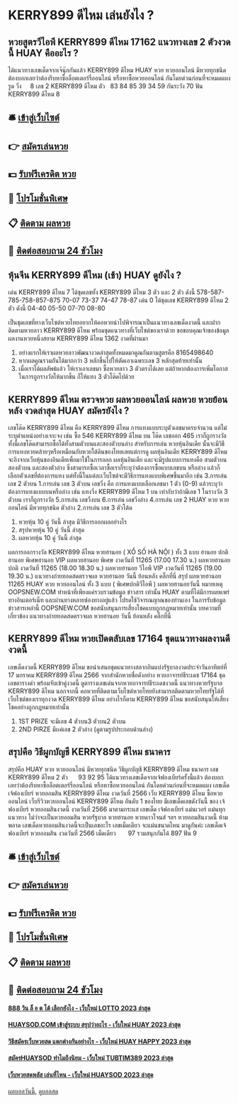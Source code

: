 # KERRY899 ดีไหม เล่นยังไง ?
## หวยสูตรวีไอพี KERRY899 ดีไหม 17162 แนวทางเลข 2 ตัวงวดนี้ HUAY คืออะไร ?
ได้แนวทางเลขเด็ดจากเจ๊นุ๊กกันแล้ว KERRY899 ดีไหม HUAY หวย หวยออนไลน์ มีหวยทุกชนิด ต้องบอกเลยว่าต้องรีบหาซื้อล็อตเตอร์รี่ออนไลน์ หรือหาซื้อหวยออนไลน์ กันโดยด่วนก่อนที่จะหมดแผง
รูด วิ่ง     8
เลข 2 KERRY899 ดีไหม ตัว   83 84 85 39 34 59
กันระวัง 70
ฟัน KERRY899 ดีไหม 8

## 🛎 [เข้าสู่เว็บไซต์](https://bit.ly/3BG5bNw)
## 👉 [สมัครเล่นหวย](https://bit.ly/3BG5bNw)
## 💵 [รับฟรีเครดิต หวย](https://bit.ly/3C3mvgS)
## 👑 [โปรโมชั่นพิเศษ](https://bit.ly/3C3mvgS)
## 📋 [ติดตาม ผลหวย](https://bit.ly/3C3mvgS)
## 📱 [ติดต่อสอบถาม 24 ชัวโมง](https://bit.ly/3C3mvgS)

## หุ้นจีน KERRY899 ดีไหม (เช้า) HUAY ดูยังไง ?
เด่น KERRY899 ดีไหม 7 ได้ชุดเลขทั้ง KERRY899 ดีไหม 3 ตัว และ 2 ตัว ดังนี้
578-587-785-758-857-875
70-07
73-37
74-47
78-87
เด่น 0 ได้ชุดเลข KERRY899 ดีไหม 2 ตัว ดังนี้
04-40
05-50
07-70
08-80

เป็นชุดเลขที่ทางเว็บไซต์หวยไทยอยากให้คอหวยนำไปพิจารณาเป็นแนวทางเลขเด็ดงวดนี้ และฝากติดตามหวยลาว KERRY899 ดีไหม พร้อมชุดแนวทางที่เว็บไซต์ของเราด้วย
ขอขอบคุณเจ้าของข้อมูล
ผลงานหวยหนึ่งสยาม KERRY899 ดีไหม 1362 งวดที่ผ่านมา
1. อย่างแรกให้เราผลหวยลาวพัฒนางวดล่าสุดทั้งหมดมาคูณกันตามสูตรคือ 8165498640
2. หากผลคูณรวมกันได้มากกว่า 3 หลักขึ้นไปให้ตัดเอาเฉพาะเลข 3 หลักสุดท้ายเท่านั้น
3. เมื่อเราได้ผลลัพธ์แล้ว ให้เราเอาเลขมา ซื้อหวยลาว 3 ตัวตรงได้เลย แต่ถ้าหากต้องการเพิ่มโอกาสในการถูกรางวัลให้มากขึ้น ก็ให้แทง 3 ตัวโต๊ดไปด้วย

## KERRY899 ดีไหม ตรวจหวย ผลหวยออนไลน์ ผลหวย หวยย้อนหลัง งวดล่าสุด HUAY สมัครยังไง ?
เลขโต๊ด KERRY899 ดีไหม คือ KERRY899 ดีไหม การแทงแบบระบุตัวเลขมาครบจำนวน แต่ไม่ระบุตำแหน่งอย่างเจาะจง เช่น ซื้อ 546 KERRY899 ดีไหม บน โต๊ด เลขออก 465 เราก็ถูกรางวัล ทั้งนี้เลขโต๊ดสามารถซื้อได้ทั้งสามตัวบนและสองตัวบนล่าง
สำหรับการเล่น หวยหุ้นอินเดีย นั้นจะมีวิธีการแทงหวยคล้ายๆหรือเหมือนกับหวยใต้ดินของไทยเลยแต่การดู ผลหุ้นอินเดีย KERRY899 ดีไหม จะอิงจากเว็บหุ้นของอินเดียเพื่อมาใช้ในการออก ผลหุ้นอินเดีย และจะมีรูปแบบการแทงคือ สามตัวบน สองตัวบน และสองตัวล่าง ซึ่งสามารถซื้อเวลาซื้อเราก็ระบุว่าต้องการซื้อแบบเลขบน หรือล่าง แล้วก็เลือกตัวเลขที่ต้องการแทง แต่ทั้งนี้ในแต่ละเว็บไซต์จะมีวิธีการแทงแบบพิเศษขึ้นมาอีก เช่น
3.การเล่น เลข 2 ตัวบน
1.การเล่น เลข 3 ตัวบน
เลขวิ่ง คือ การแทงแบบเลือกเลขมา 1 ตัว (0-9) แล้วระบุว่าต้องการแทงแบบบนหรือล่าง เช่น แทงวิ่ง KERRY899 ดีไหม 1 บน เท่ากับว่าถ้ามีเลข 1 ในรางวัล 3 ตัวบน เราก็ถูกรางวัล
5.การเล่น เลขวิ่งบน
6.การเล่น เลขวิ่งล่าง
4.การเล่น เลข 2 HUAY หวย หวยออนไลน์ มีหวยทุกชนิด ตัวล่าง
2.การเล่น เลข 3 ตัวโต้ด
1. หวยหุ้น 10 คู่ วันนี้ ล่าสุด มีวิธีการออกผลอย่างไร
2. สรุปหวยหุ้น 10 คู่ วันนี้ ล่าสุด
3. ผลหวยหุ้น 10 คู่ วันนี้ ล่าสุด

ผลการออกรางวัล KERRY899 ดีไหม หวยฮานอย ( XỔ SỐ HÀ NỘI ) ทั้ง 3 แบบ ฮานอย ปกติฮานอย พิเศษฮานอย VIP
ผลหวยฮานอย พิเศษ งวดวันที่ 11265 (17.00 17.30 น.)
ผลหวยฮานอย ปกติ งวดวันที่ 11265 (18.00 18.30 น.)
ผลหวยฮานอย วีไอพี VIP งวดวันที่ 11265 (19.00 19.30 น.)
 แนวทางถ่ายทอดสดตรวจผล หวยฮานอย วันนี้ ย้อนหลัง คลิ๊กที่นี่ 
สรุป ผลหวยฮานอย 11265 HUAY หวย หวยออนไลน์ ทั้ง 3 แบบ ( พิเศษปกติวีไอพี ) ผลหวยฮานอยวันนี้
หมายเหตุ OOPSNEW.COM ทำหน้าที่เพียงแค่รวบรวมข้อมูล ข่าวสาร เท่านั้น HUAY ตามที่ได้มีการเผยแพร่ทางอินเตอร์เน็ท และผ่านทางหลายช่องทางอยู่แล้ว โปรดใช้วิจารณญาณของท่านเอง ในการรับข้อมูลข่าวสารเหล่านี้ OOPSNEW.COM ขอสนับสนุนการเสี่ยงโชคแบบถูกกฎหมายเท่านั้น
บทความที่เกี่ยวข้อง
แนวทางถ่ายทอดสดตรวจผล หวยฮานอย วันนี้ ย้อนหลัง คลิ๊กที่นี่

## KERRY899 ดีไหม หวยเปิดตลับเลข 17164 ชุดแนวทางผลงานดีงวดนี้
เลขเด็ดงวดนี้ KERRY899 ดีไหม ขอนำเสนอชุดแนวทางสลากกินแบ่งรัฐบาลงวดประจำวันอาทิตย์ที่ 17 มกราคม KERRY899 ดีไหม 2566 จากสำนักหวยชื่อดังอย่าง หวยอาจารย์ธีระเดช 17164 ชุดเลขตารางดำ พร้อมจับเข้าคู่งวดนี้ ดูตารางเลขเด่นจากหวยอาจารย์ธีระเดชงวดนี้ แนวทางหวยรัฐบาล KERRY899 ดีไหม นอกจากนี้ คอหวยที่ติดตามเว็บไซต์หวยไทยยังสามารถติดตามหวยไทยรัฐได้ที่เว็บไซต์ของเราทุกงวด KERRY899 ดีไหม อย่างไรก็ตาม KERRY899 ดีไหม ขอสนับสนุนให้เสี่ยงโชคอย่างถูกกฎหมายเท่านั้น
1. 1ST PRIZE จะมีเลข 4 ตัวบน3 ตัวบน2 ตัวบน
2. 2ND PIRZE มีเเค่เลข 2 ตัวล่าง (ดูตามรูปประกอบด้านล่าง)

## สรุปคือ วิธีผูกบัญชี KERRY899 ดีไหม ธนาคาร
สรุปคือ HUAY หวย หวยออนไลน์ มีหวยทุกชนิด วิธีผูกบัญชี KERRY899 ดีไหม ธนาคาร เลข KERRY899 ดีไหม 2 ตัว      93 92 95
ได้แนวทางเลขเด็ดจากเจ้ฟองเบียร์ครั้งนี้แล้ว ต้องบอกเลยว่าต้องรีบหาซื้อล็อตเตอร์รี่ออนไลน์ หรือหาซื้อหวยออนไลน์ กันโดยด่วนก่อนที่จะหมดแผง
เลขเด็ดเจ้ฟองเบียร์ หวยออมสิน KERRY899 ดีไหม งวดวันที่ 2566
เว็บ KERRY899 ดีไหม ซื้อหวยออนไลน์ เว็บรีวิวหวยออนไลน์ KERRY899 ดีไหม อันดับ 1 ของไทย มีเลขเด็ดเลขดังวันนี้ ของ เจ้ฟองเบียร์ หวยออมสินงวดนี้ งวดวันที่ 2566 มาตามกระแส เลขเด็ด เจ้ฟองเบียร์ แม่นเวอร์ แม่นทุกแนวทาง ไม่ว่าจะเป็นหวยออมสิน หวยรัฐบาล หวยฮานอย หวยดาวโจนส์ ฯลฯ หวยออมสินงวดนี้ ห้ามพลาด เลขเด็ดหวยออมสินงวดนี้จะเป็นเลขอะไร เลขเม็ดเดียว จะแม่นขนาดไหน มาดูกันค่ะ
เลขเด็ดเจ้ฟองเบียร์ หวยออมสิน งวดวันที่ 2566
เม็ดเดียว       97 รวมสนุกกันได้ 897
ฟัน 9

## 🛎 [เข้าสู่เว็บไซต์](https://bit.ly/3BG5bNw)
## 👉 [สมัครเล่นหวย](https://bit.ly/3BG5bNw)
## 💵 [รับฟรีเครดิต หวย](https://bit.ly/3C3mvgS)
## 👑 [โปรโมชั่นพิเศษ](https://bit.ly/3C3mvgS)
## 📋 [ติดตาม ผลหวย](https://bit.ly/3C3mvgS)
## 📱 [ติดต่อสอบถาม 24 ชัวโมง](https://bit.ly/3C3mvgS)

#### [888 วิน ล็ อ ต โต้ เลือกยังไง - เว็บใหม่ LOTTO 2023 ล่าสุด](https://atom.io/themes/888%20วิน%20ล็%20อ%20ต%20โต้%20เลือกยังไง%20-%20เว็บใหม่%20lotto%202023%20ล่าสุด)
#### [HUAYSOD.COM เข้าสู่ระบบ สรุปว่าอะไร - เว็บใหม่ HUAY 2023 ล่าสุด](https://atom.io/themes/huaysod.com%20เข้าสู่ระบบ%20สรุปว่าอะไร%20-%20เว็บใหม่%20huay%202023%20ล่าสุด)
#### [วิธีสมัครเว็บหวยสด แตกต่างกันอย่างไร - เว็บใหม่ HUAY HAPPY 2023 ล่าสุด](https://atom.io/themes/วิธีสมัครเว็บหวยสด%20แตกต่างกันอย่างไร%20-%20เว็บใหม่%20huay%20happy%202023%20ล่าสุด)
#### [สมัครHUAYSOD ทำไมถึงนิยม - เว็บใหม่ TUBTIM389 2023 ล่าสุด](https://atom.io/themes/สมัครhuaysod%20ทำไมถึงนิยม%20-%20เว็บใหม่%20tubtim389%202023%20ล่าสุด)
#### [เว็บหวยสดพลัส เล่นที่ไหน - เว็บใหม่ HUAYSOD 2023 ล่าสุด](https://atom.io/themes/เว็บหวยสดพลัส%20เล่นที่ไหน%20-%20เว็บใหม่%20huaysod%202023%20ล่าสุด)

[ผลบอลวันนี้](https://siamsport.tv "ผลบอลวันนี้"), [ดูบอลสด](https://siamsport.tv/ดูบอลสด "ดูบอลสด")